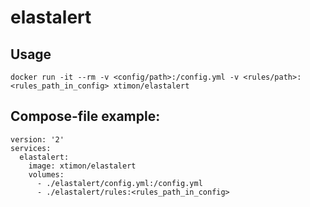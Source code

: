 # elastalert

## Usage

```
docker run -it --rm -v <config/path>:/config.yml -v <rules/path>:<rules_path_in_config> xtimon/elastalert
```

## Compose-file example: 

```
version: '2'
services:
  elastalert:
    image: xtimon/elastalert
    volumes:
      - ./elastalert/config.yml:/config.yml
      - ./elastalert/rules:<rules_path_in_config>
```
